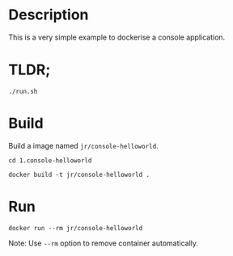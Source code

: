 # Description

This is a very simple example to dockerise a console application.

# TLDR;
```
./run.sh
```

# Build
Build a image named `jr/console-helloworld`.
```
cd 1.console-helloworld

docker build -t jr/console-helloworld .
```

# Run

```
docker run --rm jr/console-helloworld
```
Note: Use `--rm` option to remove container automatically.
